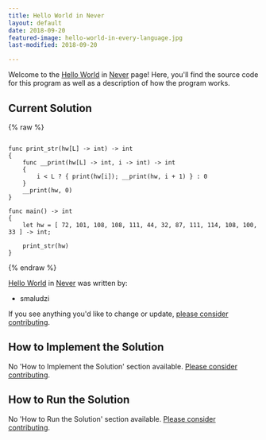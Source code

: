 ```yaml
---
title: Hello World in Never
layout: default
date: 2018-09-20
featured-image: hello-world-in-every-language.jpg
last-modified: 2018-09-20

---
```


Welcome to the [Hello World](https://rzuckerm.github.io/sample-programs-website-copy/projects/hello-world) in [Never](https://rzuckerm.github.io/sample-programs-website-copy/languages/never) page! Here, you'll find the source code for this program as well as a description of how the program works.

## Current Solution

{% raw %}

```never

func print_str(hw[L] -> int) -> int
{
    func __print(hw[L] -> int, i -> int) -> int
    {
        i < L ? { print(hw[i]); __print(hw, i + 1) } : 0
    }
    __print(hw, 0)
}

func main() -> int
{
    let hw = [ 72, 101, 108, 108, 111, 44, 32, 87, 111, 114, 108, 100, 33 ] -> int;
    
    print_str(hw)
}
```

{% endraw %}

[Hello World](https://rzuckerm.github.io/sample-programs-website-copy/projects/hello-world) in [Never](https://rzuckerm.github.io/sample-programs-website-copy/languages/never) was written by:

- smaludzi

If you see anything you'd like to change or update, [please consider contributing](https://github.com/TheRenegadeCoder/sample-programs).

## How to Implement the Solution

No 'How to Implement the Solution' section available. [Please consider contributing](https://github.com/TheRenegadeCoder/sample-programs-website).

## How to Run the Solution

No 'How to Run the Solution' section available. [Please consider contributing](https://github.com/TheRenegadeCoder/sample-programs-website).